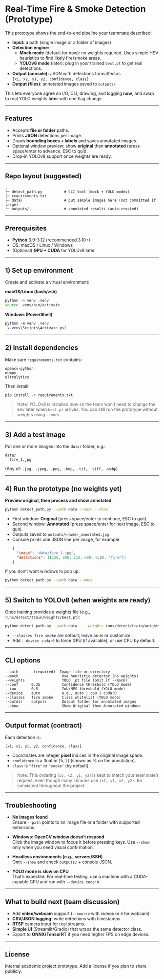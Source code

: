 # Real-Time Fire & Smoke Detection (Prototype)

This prototype shows the end-to-end pipeline your teammate described:

- **Input:** a path (single image or a folder of images)
- **Detection engine:**  
  - **Mock mode** (default for now): no weights required. Uses simple HSV heuristics to find likely fire/smoke areas.
  - **YOLOv8 mode** (later): plug in your trained `best.pt` to get real detections.
- **Output (console):** JSON with detections formatted as  
  `[x1, x2, y1, y2, confidence, class]`
- **Output (files):** annotated images saved to `outputs/`

This lets everyone agree on I/O, CLI, drawing, and logging **now**, and swap to real YOLO weights **later** with one flag change.

---

## Features

- Accepts **file or folder** paths.
- Prints **JSON** detections per image.
- Draws **bounding boxes + labels** and saves annotated images.
- Optional window preview: show **original** then **annotated** (press space/enter to advance, ESC to quit).
- Drop-in YOLOv8 support once weights are ready.

---

## Repo layout (suggested)

```
.
├─ detect_path.py          # CLI tool (mock + YOLO modes)
├─ requirements.txt
├─ data/                   # put sample images here (not committed if large)
└─ outputs/                # annotated results (auto-created)
```

---

## Prerequisites

- **Python** 3.9–3.12 (recommended 3.10+)
- OS: macOS / Linux / Windows
- (Optional) **GPU + CUDA** for YOLOv8 later

---

## 1) Set up environment

Create and activate a virtual environment:

**macOS/Linux (bash/zsh)**
```bash
python -m venv .venv
source .venv/bin/activate
```

**Windows (PowerShell)**
```powershell
python -m venv .venv
.\.venv\Scripts\Activate.ps1
```

---

## 2) Install dependencies

Make sure `requirements.txt` contains:

```
opencv-python
numpy
ultralytics
```

Then install:
```bash
pip install -r requirements.txt
```

> Note: YOLOv8 is installed now so the team won’t need to change the env later when `best.pt` arrives. You can still run the prototype without weights using `--mock`.

---

## 3) Add a test image

Put one or more images into the `data/` folder, e.g.:

```
data/
  fire_1.jpg
```

(Any of: `.jpg, .jpeg, .png, .bmp, .tif, .tiff, .webp`)

---

## 4) Run the prototype (no weights yet)

**Preview original, then process and show annotated**:

```bash
python detect_path.py --path data --mock --show
```

- First window: **Original** (press space/enter to continue, ESC to quit).
- Second window: **Annotated** (press space/enter for next image, ESC to quit).
- Outputs saved to `outputs/<name>_annotated.jpg`
- Console prints one JSON line per image, for example:
  ```json
  {
    "image": "data/fire_1.jpg",
    "detections": [[120, 980, 210, 690, 0.88, "fire"]]
  }
  ```

If you don’t want windows to pop up:
```bash
python detect_path.py --path data --mock
```

---

## 5) Switch to YOLOv8 (when weights are ready)

Once training provides a weights file (e.g., `runs/detect/train/weights/best.pt`):

```bash
python detect_path.py --path data   --weights runs/detect/train/weights/best.pt   --conf 0.35 --iou 0.5 --show
```

- `--classes fire smoke` are default; leave as-is or customize.
- Add `--device cuda:0` to force GPU (if available), or use CPU by default.

---

## CLI options

```
--path       (required)  Image file or directory
--mock                    Use heuristic detector (no weights)
--weights                 YOLO .pt file (omit if --mock)
--conf      0.35          Confidence threshold (YOLO mode)
--iou       0.5           IoU/NMS threshold (YOLO mode)
--device    auto          e.g., auto | cpu | cuda:0
--classes   fire smoke    Class whitelist (YOLO mode)
--outdir    outputs       Output folder for annotated images
--show                    Show Original then Annotated windows
```

---

## Output format (contract)

Each detection is:
```
[x1, x2, y1, y2, confidence, class]
```
- Coordinates are integer **pixel** indices in the original image space.
- `confidence` is a float in `[0,1]` (shown as % on the annotation).
- `class` is `"fire"` or `"smoke"` (by default).

> Note: This ordering (`x1, x2, y1, y2`) is kept to match your teammate’s request, even though many libraries use `(x1, y1, x2, y2)`. Be consistent throughout the project.

---

## Troubleshooting

- **No images found**  
  Ensure `--path` points to an image file or a folder with supported extensions.

- **Windows: OpenCV window doesn’t respond**  
  Click the image window to focus it before pressing keys. Use `--show` only when you need visual confirmation.

- **Headless environments (e.g., servers/SSH)**  
  Omit `--show` and check `outputs/` + console JSON.

- **YOLO mode is slow on CPU**  
  That’s expected. For real-time testing, use a machine with a CUDA-capable GPU and run with `--device cuda:0`.

---

## What to build next (team discussion)

- Add **video/webcam** support (`--source` with videos or `0` for webcam).
- **CSV/JSON logging**: write detections with timestamps.
- **RTSP** camera input for real streams.
- **Simple UI** (Streamlit/Gradio) that wraps the same detector class.
- Export to **ONNX/TensorRT** if you need higher FPS on edge devices.

---

## License

Internal academic project prototype. Add a license if you plan to share publicly.
